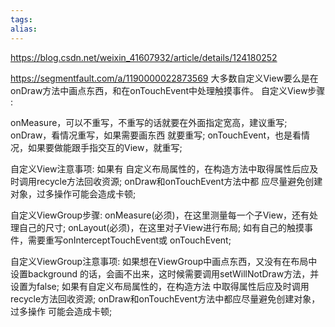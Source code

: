 ```yaml
---
tags: 
alias:
---
```

https://blog.csdn.net/weixin_41607932/article/details/124180252

https://segmentfault.com/a/1190000022873569
大多数自定义View要么是在onDraw方法中画点东西，和在onTouchEvent中处理触摸事件。 
自定义View步骤 : 

onMeasure，可以不重写，不重写的话就要在外面指定宽高，建议重写; 
onDraw，看情况重写，如果需要画东西 就要重写; onTouchEvent，也是看情况，如果要做能跟手指交互的View，就重写; 

自定义View注意事项: 如果有 自定义布局属性的，在构造方法中取得属性后应及时调用recycle方法回收资源; onDraw和onTouchEvent方法中都 应尽量避免创建对象，过多操作可能会造成卡顿;

自定义ViewGroup步骤: 
onMeasure(必须)，在这里测量每一个子View，还有处理自己的尺寸; 
onLayout(必须)，在这里对子View进行布局; 
如有自己的触摸事件，需要重写onInterceptTouchEvent或 onTouchEvent; 

自定义ViewGroup注意事项: 
如果想在ViewGroup中画点东西，又没有在布局中设置background 的话，会画不出来，这时候需要调用setWillNotDraw方法，并设置为false; 
如果有自定义布局属性的，在构造方法 中取得属性后应及时调用recycle方法回收资源; onDraw和onTouchEvent方法中都应尽量避免创建对象，过多操作 可能会造成卡顿;


